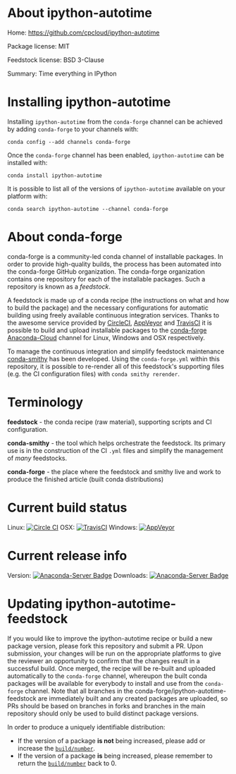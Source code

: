 About ipython-autotime
======================

Home: https://github.com/cpcloud/ipython-autotime

Package license: MIT

Feedstock license: BSD 3-Clause

Summary: Time everything in IPython



Installing ipython-autotime
===========================

Installing `ipython-autotime` from the `conda-forge` channel can be achieved by adding `conda-forge` to your channels with:

```
conda config --add channels conda-forge
```

Once the `conda-forge` channel has been enabled, `ipython-autotime` can be installed with:

```
conda install ipython-autotime
```

It is possible to list all of the versions of `ipython-autotime` available on your platform with:

```
conda search ipython-autotime --channel conda-forge
```



About conda-forge
=================

conda-forge is a community-led conda channel of installable packages.
In order to provide high-quality builds, the process has been automated into the
conda-forge GitHub organization. The conda-forge organization contains one repository
for each of the installable packages. Such a repository is known as a *feedstock*.

A feedstock is made up of a conda recipe (the instructions on what and how to build
the package) and the necessary configurations for automatic building using freely
available continuous integration services. Thanks to the awesome service provided by
[CircleCI](https://circleci.com/), [AppVeyor](http://www.appveyor.com/)
and [TravisCI](https://travis-ci.org/) it is possible to build and upload installable
packages to the [conda-forge](https://anaconda.org/conda-forge)
[Anaconda-Cloud](http://docs.anaconda.org/) channel for Linux, Windows and OSX respectively.

To manage the continuous integration and simplify feedstock maintenance
[conda-smithy](http://github.com/conda-forge/conda-smithy) has been developed.
Using the ``conda-forge.yml`` within this repository, it is possible to re-render all of
this feedstock's supporting files (e.g. the CI configuration files) with ``conda smithy rerender``.


Terminology
===========

**feedstock** - the conda recipe (raw material), supporting scripts and CI configuration.

**conda-smithy** - the tool which helps orchestrate the feedstock.
                   Its primary use is in the construction of the CI ``.yml`` files
                   and simplify the management of *many* feedstocks.

**conda-forge** - the place where the feedstock and smithy live and work to
                  produce the finished article (built conda distributions)

Current build status
====================

Linux: [![Circle CI](https://circleci.com/gh/conda-forge/ipython-autotime-feedstock.svg?style=shield)](https://circleci.com/gh/conda-forge/ipython-autotime-feedstock)
OSX: [![TravisCI](https://travis-ci.org/conda-forge/ipython-autotime-feedstock.svg?branch=master)](https://travis-ci.org/conda-forge/ipython-autotime-feedstock)
Windows: [![AppVeyor](https://ci.appveyor.com/api/projects/status/github/conda-forge/ipython-autotime-feedstock?svg=True)](https://ci.appveyor.com/project/conda-forge/ipython-autotime-feedstock/branch/master)

Current release info
====================
Version: [![Anaconda-Server Badge](https://anaconda.org/conda-forge/ipython-autotime/badges/version.svg)](https://anaconda.org/conda-forge/ipython-autotime)
Downloads: [![Anaconda-Server Badge](https://anaconda.org/conda-forge/ipython-autotime/badges/downloads.svg)](https://anaconda.org/conda-forge/ipython-autotime)


Updating ipython-autotime-feedstock
===================================

If you would like to improve the ipython-autotime recipe or build a new
package version, please fork this repository and submit a PR. Upon submission,
your changes will be run on the appropriate platforms to give the reviewer an
opportunity to confirm that the changes result in a successful build. Once
merged, the recipe will be re-built and uploaded automatically to the
`conda-forge` channel, whereupon the built conda packages will be available for
everybody to install and use from the `conda-forge` channel.
Note that all branches in the conda-forge/ipython-autotime-feedstock are
immediately built and any created packages are uploaded, so PRs should be based
on branches in forks and branches in the main repository should only be used to
build distinct package versions.

In order to produce a uniquely identifiable distribution:
 * If the version of a package **is not** being increased, please add or increase
   the [``build/number``](http://conda.pydata.org/docs/building/meta-yaml.html#build-number-and-string).
 * If the version of a package **is** being increased, please remember to return
   the [``build/number``](http://conda.pydata.org/docs/building/meta-yaml.html#build-number-and-string)
   back to 0.
